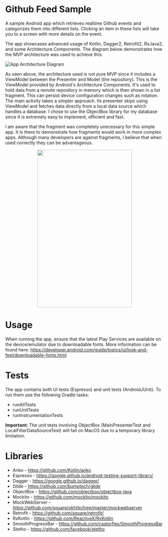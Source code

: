Github Feed Sample
======

A sample Android app which retrieves realtime Github events and categorizes them into different lists. Clicking an item in these lists will take you to a screen with more details on the event.

The app showcases advanced usage of Kotlin, Dagger2, Retrofit2, RxJava2, and some Architecture Components. The diagram below demonstrates how the MVP architecture was used to achieve this:

![App Architecture Diagram](mvp_diagram.png)

As seen above, the architecture used is not pure MVP since it includes a ViewModel between the Presenter and Model (the repository).
This is the ViewModel provided by Android's Architecture Components. It's used to hold data from a remote repository in memory which is then shown in a list fragment. This can persist device configuration changes such as rotation. The main activity takes a simpler approach. Its presenter skips using ViewModel and fetches data directly from a local data source which handles a database. I chose to use the ObjectBox library for my database since it is extremely easy to implement, efficient and fast. 

I am aware that the fragment was completely unecessary for this simple app. It is there to demonstrate how fragments would work in more complex apps. Although many developers are against fragments, I believe that when used correctly they can be advantageous.

<p align="center">
    <img width="300" height="500" src="https://dl2.pushbulletusercontent.com/A6nbpb1d1F0u7V8318Y5e9FbwDVDAeNv/20171113_153357.gif">
</p>

Usage
======

When running the app, ensure that the latest Play Services are available on the device/emulator due to downloadable fonts.
More information can be found here: https://developer.android.com/guide/topics/ui/look-and-feel/downloadable-fonts.html

Tests
======

The app contains both UI tests (Espresso) and unit tests (AndroidJUnit).
To run them use the following Gradle tasks:

 * runAllTests
 * runUnitTests
 * runInstrumentationTests
 
 **Important:** The unit tests involving ObjectBox (MainPresenterTest and LocalFilterDataSourceTest) will fail on MacOS due to a           temporary library limitation.
 
 Libraries
 ======
 
 * Anko - https://github.com/Kotlin/anko
 * Espresso - https://google.github.io/android-testing-support-library/
 * Dagger - https://google.github.io/dagger/
 * Glide - https://github.com/bumptech/glide
 * ObjectBox - https://github.com/objectbox/objectbox-java
 * Mockito - https://github.com/mockito/mockito
 * MockWebServer - https://github.com/square/okhttp/tree/master/mockwebserver
 * Retrofit - https://github.com/square/retrofit/
 * RxKotlin - https://github.com/ReactiveX/RxKotlin
 * SmoothProgressBar - https://github.com/castorflex/SmoothProgressBar
 * Stetho - https://github.com/facebook/stetho
 
 
